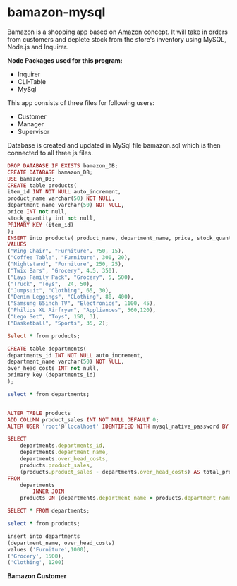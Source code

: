 # bamazon-mysql
Bamazon is a shopping app based on Amazon concept. It will take in orders from customers and deplete stock from the store's inventory using MySQL, Node.js and Inquirer.

**Node Packages used for this program:**
* Inquirer
* CLI-Table
* MySql

This app consists of three files for following users:
* Customer
* Manager
* Supervisor

Database is created and updated in MySql file bamazon.sql which is then connected to all three js files. 

```ruby
DROP DATABASE IF EXISTS bamazon_DB;
CREATE DATABASE bamazon_DB;
USE bamazon_DB;
CREATE table products(
item_id INT NOT NULL auto_increment,
product_name varchar(50) NOT NULL,
department_name varchar(50) NOT NULL,
price INT not null,
stock_quantity int not null,
PRIMARY KEY (item_id)
);
INSERT into products( product_name, department_name, price, stock_quantity)
VALUES 
("Wing Chair", "Furniture", 750, 15), 
("Coffee Table", "Furniture", 300, 20), 
("Nightstand", "Furniture", 250, 25), 
("Twix Bars", "Grocery", 4.5, 350), 
("Lays Family Pack", "Grocery", 5, 500), 
("Truck", "Toys",  24, 50), 
("Jumpsuit", "Clothing", 65, 30), 
("Denim Leggings", "CLothing", 80, 400), 
("Samsung 65inch TV", "Electronics", 1100, 45), 
("Philips XL Airfryer", "Appliances", 560,120),
("Lego Set", "Toys", 150, 3),
("Basketball", "Sports", 35, 2);

Select * from products;

CREATE table departments(
departments_id INT NOT NULL auto_increment,
department_name varchar(50) NOT NULL,
over_head_costs INT not null,
primary key (departments_id)
);

select * from departments;


ALTER TABLE products
ADD COLUMN product_sales INT NOT NULL DEFAULT 0;
ALTER USER 'root'@'localhost' IDENTIFIED WITH mysql_native_password BY 'root';

SELECT 
    departments.departments_id,
    departments.department_name,
    departments.over_head_costs,
    products.product_sales,
    (products.product_sales - departments.over_head_costs) AS total_profit
FROM
    departments
        INNER JOIN
    products ON (departments.department_name = products.department_name);

SELECT * FROM departments;

select * from products;

insert into departments
(department_name, over_head_costs)
values ('Furniture',1000),
('Grocery', 1500),
('Clothing', 1200)


```

**Bamazon Customer**


